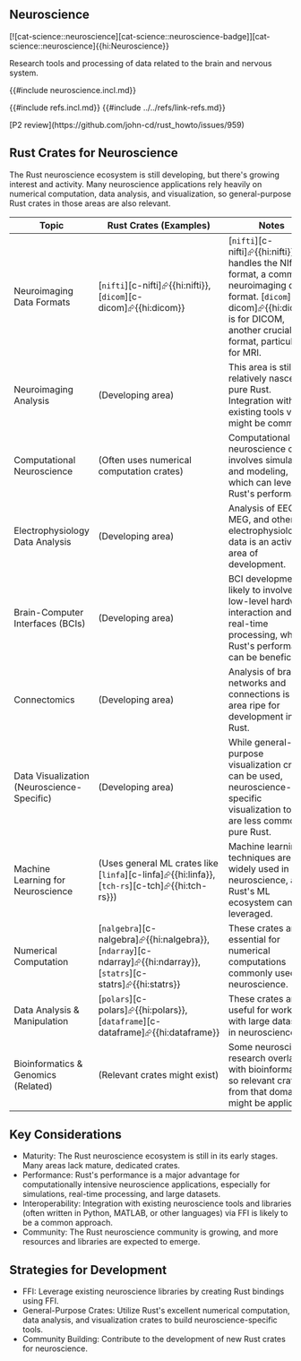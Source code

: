## Neuroscience

[![cat-science::neuroscience][cat-science::neuroscience-badge]][cat-science::neuroscience]{{hi:Neuroscience}}

Research tools and processing of data related to the brain and nervous system.

{{#include neuroscience.incl.md}}

{{#include refs.incl.md}}
{{#include ../../refs/link-refs.md}}

<div class="hidden">
[P2 review](https://github.com/john-cd/rust_howto/issues/959)

## Rust Crates for Neuroscience

The Rust neuroscience ecosystem is still developing, but there's growing interest and activity. Many neuroscience applications rely heavily on numerical computation, data analysis, and visualization, so general-purpose Rust crates in those areas are also relevant.

| Topic | Rust Crates (Examples) | Notes |
|---|---|---|
| Neuroimaging Data Formats | [`nifti`][c-nifti]⮳{{hi:nifti}}, [`dicom`][c-dicom]⮳{{hi:dicom}} | [`nifti`][c-nifti]⮳{{hi:nifti}} handles the NIfTI format, a common neuroimaging data format. [`dicom`][c-dicom]⮳{{hi:dicom}} is for DICOM, another crucial format, particularly for MRI. |
| Neuroimaging Analysis | (Developing area) | This area is still relatively nascent in pure Rust. Integration with existing tools via FFI might be common. |
| Computational Neuroscience | (Often uses numerical computation crates) | Computational neuroscience often involves simulations and modeling, which can leverage Rust's performance. |
| Electrophysiology Data Analysis | (Developing area) | Analysis of EEG, MEG, and other electrophysiological data is an active area of development. |
| Brain-Computer Interfaces (BCIs) | (Developing area) | BCI development is likely to involve low-level hardware interaction and real-time processing, where Rust's performance can be beneficial. |
| Connectomics | (Developing area) | Analysis of brain networks and connections is an area ripe for development in Rust. |
| Data Visualization (Neuroscience-Specific) | (Developing area) | While general-purpose visualization crates can be used, neuroscience-specific visualization tools are less common in pure Rust. |
| Machine Learning for Neuroscience | (Uses general ML crates like [`linfa`][c-linfa]⮳{{hi:linfa}}, [`tch-rs`][c-tch]⮳{{hi:tch-rs}}) | Machine learning techniques are widely used in neuroscience, and Rust's ML ecosystem can be leveraged. |
| Numerical Computation | [`nalgebra`][c-nalgebra]⮳{{hi:nalgebra}}, [`ndarray`][c-ndarray]⮳{{hi:ndarray}}, [`statrs`][c-statrs]⮳{{hi:statrs}} | These crates are essential for numerical computations commonly used in neuroscience. |
| Data Analysis & Manipulation | [`polars`][c-polars]⮳{{hi:polars}}, [`dataframe`][c-dataframe]⮳{{hi:dataframe}} | These crates are useful for working with large datasets in neuroscience. |
| Bioinformatics & Genomics (Related) | (Relevant crates might exist) | Some neuroscience research overlaps with bioinformatics, so relevant crates from that domain might be applicable. |

## Key Considerations

- Maturity: The Rust neuroscience ecosystem is still in its early stages. Many areas lack mature, dedicated crates.
- Performance: Rust's performance is a major advantage for computationally intensive neuroscience applications, especially for simulations, real-time processing, and large datasets.
- Interoperability: Integration with existing neuroscience tools and libraries (often written in Python, MATLAB, or other languages) via FFI is likely to be a common approach.
- Community: The Rust neuroscience community is growing, and more resources and libraries are expected to emerge.

## Strategies for Development

- FFI: Leverage existing neuroscience libraries by creating Rust bindings using FFI.
- General-Purpose Crates: Utilize Rust's excellent numerical computation, data analysis, and visualization crates to build neuroscience-specific tools.
- Community Building: Contribute to the development of new Rust crates for neuroscience.

</div>

